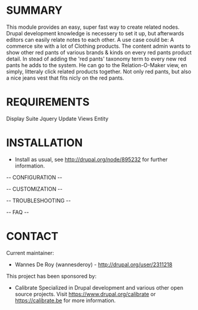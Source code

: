 
SUMMARY
=======

This module provides an easy, super fast way to create related nodes. 
Drupal development knowledge is necessery to set it up, but afterwards editors can easily relate notes to each other.
A use case could be: A commerce site with a lot of Clothing products. The content admin wants to show other red pants of various brands & kinds on every red pants product detail.
In stead of adding the 'red pants' taxonomy term to every new red pants he adds to the system. He can go to the Relation-O-Maker view, en simply, litteraly click related products together.
Not only red pants, but also a nice jeans vest that fits nicly on the red pants.

REQUIREMENTS
============

Display Suite
Jquery Update
Views
Entity

INSTALLATION
============

* Install as usual, see http://drupal.org/node/895232 for further information.


-- CONFIGURATION --


-- CUSTOMIZATION --


-- TROUBLESHOOTING --


-- FAQ --


CONTACT
=======
Current maintainer:
* Wannes De Roy (wannesderoy) - http://drupal.org/user/2311218

This project has been sponsored by:
* Calibrate
  Specialized in Drupal development and various other open source projects.
  Visit https://www.drupal.org/calibrate or https://calibrate.be for more information.

